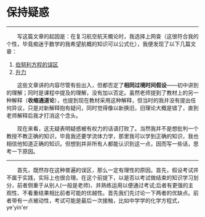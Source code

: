 # 保持疑惑

***

&emsp;&emsp;写这篇文章的起因是：在复习航空航天概论时，我选择上网查（这很符合我的个性，毕竟痴迷于数学的我希望航概的知识可以公式化），我便发现了以下几篇文章：

1. [伯努利方程的误区](https://zhuanlan.zhihu.com/p/138815757)
2. [升力](https://www.qiuwenbaike.cn/wiki/%E5%8D%87%E5%8A%9B)

&emsp;&emsp;这些文章讲的内容尽管有些出入，但都否定了**相同过境时间假设**——初中讲到的理解；同时是课程中提及的理解，没有加以否定。虽然老师提到了教材上的另一种解释（**收缩通道论**），也提到现在教材采用这种解释，但当时的我并没有提出任何异议，只是对新解释抱有疑问，同时觉得像以新换旧，旧理论大概是错了，直到老师解释后我才打消这个念头。

&emsp;&emsp;现在来看，这无疑表明疑惑被有权力的话语打败了。当然我并不是想批判一个教授不教正确的知识，毕竟我还要学流体力学，那里我可以学到正确的知识，我也相信他知道正确的知识。但想到并非所有人都能认识到这一点，因而写一些话，思考一下原因。

***

&emsp;&emsp;首先，既然存在这种普遍的误区，那么一定有理性的原因。首先，假设考试并不属于实践，实际上也很合理。在这个前提下，以是否以考试做结束的知识学习划分，前者侧重于从别人(一般是老师)、并熟练运用以便通过考试;后者有更强的主观性、不看重结果相比前者可能的优越性。首先我们先讨论一下两者的优缺点。前者带有一点被动性，考试可能是最后一次接触，比如中学学的化学方程式，ye'yin'er
